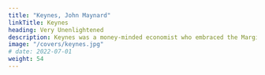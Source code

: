 ```yaml
---
title: "Keynes, John Maynard"
linkTitle: Keynes
heading: Very Unenlightened
description: Keynes was a money-minded economist who embraced the Marginal Revolution and corrupted Classical Economics into Neoclassical Economics leading to crises
image: "/covers/keynes.jpg"
# date: 2022-07-01
weight: 54
---
```


